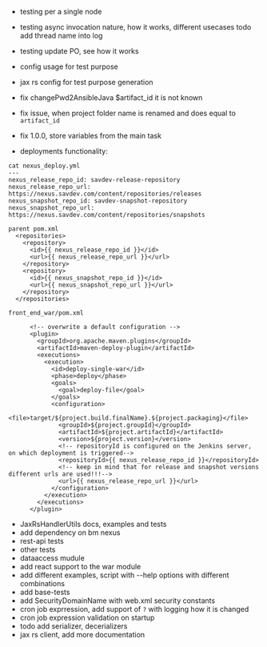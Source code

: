 - testing per a single node
- testing async invocation nature, how it works, different usecases
    todo add thread name into log
- testing update PO, see how it works    

- config usage for test purpose
- jax rs config for test purpose generation

- fix changePwd2AnsibleJava $artifact_id it is not known
- fix issue, when project folder name is renamed and 
    does equal to `artifact_id`
    
- fix <version>1.0.0</version>, store variables from the main task
   


- deployments functionality:
```
cat nexus_deploy.yml
---
nexus_release_repo_id: savdev-release-repository
nexus_release_repo_url: https://nexus.savdev.com/content/repositories/releases
nexus_snapshot_repo_id: savdev-snapshot-repository
nexus_snapshot_repo_url: https://nexus.savdev.com/content/repositories/snapshots

parent pom.xml
  <repositories>
    <repository>
      <id>{{ nexus_release_repo_id }}</id>
      <url>{{ nexus_release_repo_url }}</url>
    </repository>
    <repository>
      <id>{{ nexus_snapshot_repo_id }}</id>
      <url>{{ nexus_snapshot_repo_url }}</url>
    </repository>
  </repositories>

front_end_war/pom.xml

      <!-- overwrite a default configuration -->
      <plugin>
        <groupId>org.apache.maven.plugins</groupId>
        <artifactId>maven-deploy-plugin</artifactId>
        <executions>
          <execution>
            <id>deploy-single-war</id>
            <phase>deploy</phase>
            <goals>
              <goal>deploy-file</goal>
            </goals>
            <configuration>
              <file>target/${project.build.finalName}.${project.packaging}</file>
              <groupId>${project.groupId}</groupId>
              <artifactId>${project.artifactId}</artifactId>
              <version>${project.version}</version>
              <!-- repositoryId is configured on the Jenkins server, on which deployment is triggered-->
              <repositoryId>{{ nexus_release_repo_id }}</repositoryId>
              <!-- keep in mind that for release and snapshot versions different urls are used!!!-->
              <url>{{ nexus_release_repo_url }}</url>
            </configuration>
          </execution>
        </executions>
      </plugin>

```
- JaxRsHandlerUtils docs, examples and tests
- add dependency on bm nexus
- rest-api tests
- other tests
- dataaccess mudule
- add react support to the war module
- add different examples, script with --help options with different combinations
- add base-tests
- add SecurityDomainName with web.xml security constants
- cron job exprression, add support of `?` with logging how it is changed
- cron job expression validation on startup
- todo add serializer, decerializers
- jax rs client, add more documentation